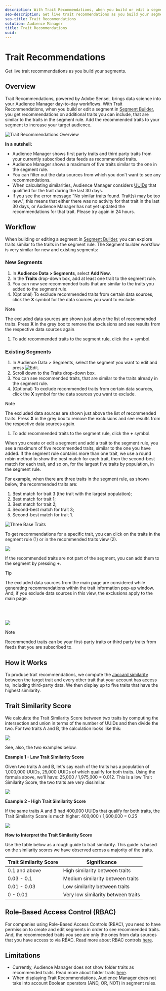 ```yaml
---
description: With Trait Recommendations, when you build or edit a segment in Segment Builder, you get recommendations on additional traits you can include, that are similar to the traits in the segment rule. Add the recommended traits to your segment to increase your target audience.
seo-description: Get live trait recommendations as you build your segments.
seo-title: Trait Recommendations
solution: Audience Manager
title: Trait Recommendations
uuid: 
---
```


# Trait Recommendations

Get live trait recommendations as you build your segments.

## Overview

Trait Recommendations, powered by Adobe Sensei, brings data science into your Audience Manager day-to-day workflows.
With Trait Recommendations, when you build or edit a segment in [Segment Builder](segment-builder.md), you get recommendations on additional traits you can include, that are similar to the traits in the segment rule. Add the recommended traits to your segment to increase your target audience.

![Trait Recommendations Overview](assets/trait-recommendations-overview.png)

**In a nutshell:**

* Audience Manager shows first party traits and third party traits from your currently subscribed data feeds as recommended traits.
* Audience Manager shows a maximum of five traits similar to the one in the segment rule.
* You can filter out the data sources from which you don't want to see any recommendations.
* When calculating similarities, Audience Manager considers [UUIDs](../../reference/ids-in-aam.md) that qualified for the trait during the last 30 days.
* If you see the error message "No similar traits found. Trait(s) may be too new.", this means that either there was no activity for that trait in the last 30 days, or Audience Manager has not yet updated the recommendations for that trait. Please try again in 24 hours.

## Workflow

When building or editing a segment in [Segment Builder](segment-builder.md), you can explore traits similar to the traits in the segment rule. The Segment builder workflow is very similar for new and existing segments:

### New Segments

1. In **Audience Data > Segments**, select **Add New**.
1. In the **Traits** drop-down box, add at least one trait to the segment rule.
1. You can now see recommended traits that are similar to the traits you added to the segment rule.
1. (Optional) To exclude recommended traits from certain data sources, click the **X** symbol for the data sources you want to exclude.

> [!NOTE]
> 
>The excluded data sources are shown just above the list of recommended traits. Press **X** in the grey box to remove the exclusions and see results from the respective data sources again.

1. To add recommended traits to the segment rule, click the **+** symbol.

### Existing Segments

1. In Audience Data > Segments, select the segment you want to edit and press ![Edit](assets/edit-button.png).
1. Scroll down to the Traits drop-down box.
1. You can see recommended traits, that are similar to the traits already in the segment rule.
1. (Optional) To exclude recommended traits from certain data sources, click the **X** symbol for the data sources you want to exclude.

> [!NOTE]
> 
>The excluded data sources are shown just above the list of recommended traits. Press **X** in the grey box to remove the exclusions and see results from the respective data sources again.

1. To add recommended traits to the segment rule, click the **+** symbol.

When you create or edit a segment and add a trait to the segment rule, you see a maximum of five recommended traits, similar to the one you have added. If the segment rule contains more than one trait, we use a round robin method to show the best match for each trait, then the second-best match for each trait, and so on, for the largest five traits by population, in the segment rule.

For example, when there are three traits in the segment rule, as shown below, the recommended traits are:

1. Best match for trait 3 (the trait with the largest population);
2. Best match for trait 1;
3. Best match for trait 2;
4. Second-best match for trait 3;
5. Second-best match for trait 1.

![Three Base Traits](assets/three-base-traits.png)

To get recommendations for a specific trait, you can click on the traits in the segment rule (1) or in the recommended traits view (2).

![](assets/three-base-traits-numbered.png)

If the recommended traits are not part of the segment, you can add them to the segment by pressing **+**.

> [!TIP]
> 
>The excluded data sources from the main page are considered while generating recommendations within the trait information pop-up window. And, if you exclude data sources in this view, the exclusions apply to the main page.

<br>&nbsp;

![](assets/add_to_segments.png)

> [!NOTE]
> 
> Recommended traits can be your first-party traits or third party traits from feeds that you are subscribed to.

## How it Works

To produce trait recommendations, we compute the [Jaccard similarity](https://en.wikipedia.org/wiki/Jaccard_index) between the target trait and every other trait that your account has access to, including third-party data. We then display up to five traits that have the highest similarity. 

## Trait Similarity Score

We calculate the Trait Similarity Score between two traits by computing the intersection and union in terms of the number of UUIDs and then divide the two. For two traits A and B, the calculation looks like this:

![](assets/jaccard_similarity.png)

See, also, the two examples below.

**Example 1 - Low Trait Similarity Score**

Given two traits A and B, let's say each of the traits has a population of 1,000,000 UUIDs, 25,000 UUIDs of which qualify for both traits.
Using the formula above, we'll have: 25,000 / 1,975,000 = 0.012. This is a low Trait Similarity Score, the two traits are very dissimilar.

![](assets/Trait-Recommendations-Low-overlap.png)

**Example 2 - High Trait Similarity Score** 

If the same traits A and B had 400,000 UUIDs that qualify for both traits, the Trait Similarity Score is much higher:
400,000 / 1,600,000 = 0.25

![](assets/Trait-Recommendations-High-overlap.png)

**How to Interpret the Trait Similarity Score**

Use the table below as a rough guide to trait similarity. This guide is based on the similarity scores we have observed across a majority of the traits.


Trait Similarity Score | Significance |
---------|----------|
 0.1 and above | High similarity between traits |
 0.03 - 0.1 | Medium similarity between traits |
 0.01 - 0.03 | Low similarity between traits |
 0 - 0.01 | Very low similarity between traits |

## Role-Based Access Control (RBAC) 

For companies using Role-Based Access Controls (RBAC), you need to have permission to create and edit segments in order to see recommended traits. And, the recommended traits you see are only the ones from data sources that you have access to via RBAC. Read more about RBAC controls [here](../administration/administration-overview.md).

## Limitations

* Currently, Audience Manager does not show folder traits as recommended traits. Read more about folder traits [here](../traits/manage-folder-traits.md).
* When displaying Trait Recommendations, Audience Manager does not take into account Boolean operators (AND, OR, NOT) in segment rules.